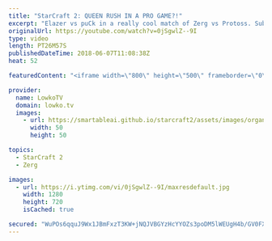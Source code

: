 ```yaml
---
title: "StarCraft 2: QUEEN RUSH IN A PRO GAME?!"
excerpt: "Elazer vs puCk in a really cool match of Zerg vs Protoss. Subscribe for more videos: http://lowko.tv/youtube MMA vs aLive: https://goo.gl/GW9L7H  Not quite your standard professional match of StarCraft 2, but quite a regular game for Redshift. In this game, Elazer decides to commit to a relatively cheap"
originalUrl: https://youtube.com/watch?v=0jSgwlZ--9I
type: video
length: PT26M57S
publishedDateTime: 2018-06-07T11:08:38Z
heat: 52

featuredContent: "<iframe width=\"800\" height=\"500\" frameborder=\"0\" src=\"https://www.youtube.com/embed/0jSgwlZ--9I\" allow=\"accelerometer; autoplay; encrypted-media; gyroscope; picture-in-picture\" allowfullscreen></iframe>"

provider:
  name: LowkoTV
  domain: lowko.tv
  images:
    - url: https://smartableai.github.io/starcraft2/assets/images/organizations/lowko.tv-50x50.jpg
      width: 50
      height: 50

topics:
  - StarCraft 2
  - Zerg

images:
  - url: https://i.ytimg.com/vi/0jSgwlZ--9I/maxresdefault.jpg
    width: 1280
    height: 720
    isCached: true

secured: "WuPOs6qquJ9Wx1JBmFxzT3KW+jNQJVBGYzHcYYOZs3poDM5lWEUgH4b/GV0FXsPrYaHI/aDreVu/2pCAjG/FHRavvyV1+twHS85274NOrgRs1dlzhgKt3gZzHWVRxh0XFvIar9NuX0YXhNhW5pzsfiXSRqLxVGco1TZDpKQcecSg/bRU4inLNt1byHUBdKHnVZ0oHXU2ypSP0TS0i7c4SG+tb9X/9v51KumxIfOliQ/hdVCZhJVen/mZoA/stJ5/SFOLmxnrW4ZRIIjbMhxTf9JRDiaV1Ruk9uAtDv2fVZqhE7bqSLejaSbtJS1+iKJNSOS+OFD+pt+23u5AMQXGBfsRB80xS4Kl7+aOylZ6kGB4cQuxJpa+hHK7hNxYJzSD9dGgDB79pXrrx34jN+hJrzn3f7DtMgArBEnxGtJPIpbrcuzSoxsEqKt6p8KsJQx1;Jf0qws9CePnTAX0dTF9ofQ=="
---
```


